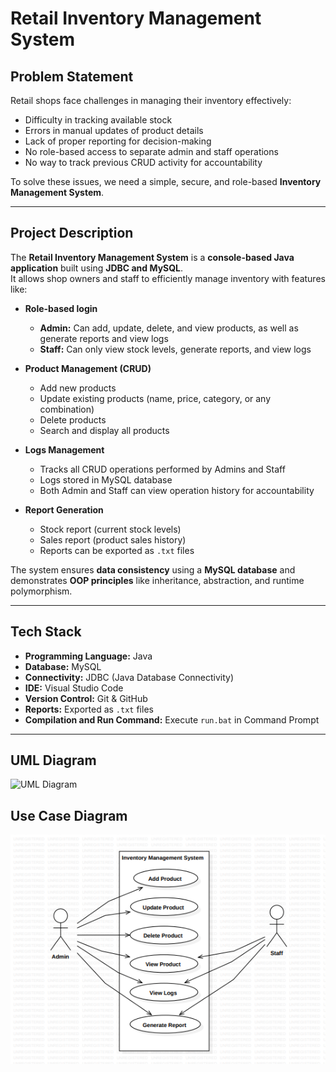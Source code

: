 # Retail Inventory Management System

## Problem Statement
Retail shops face challenges in managing their inventory effectively:
- Difficulty in tracking available stock  
- Errors in manual updates of product details  
- Lack of proper reporting for decision-making  
- No role-based access to separate admin and staff operations  
- No way to track previous CRUD activity for accountability  

To solve these issues, we need a simple, secure, and role-based **Inventory Management System**.

---

## Project Description
The **Retail Inventory Management System** is a **console-based Java application** built using **JDBC and MySQL**.  
It allows shop owners and staff to efficiently manage inventory with features like:

- **Role-based login**  
  - **Admin:** Can add, update, delete, and view products, as well as generate reports and view logs  
  - **Staff:** Can only view stock levels, generate reports, and view logs  

- **Product Management (CRUD)**  
  - Add new products  
  - Update existing products (name, price, category, or any combination)  
  - Delete products  
  - Search and display all products  

- **Logs Management**  
  - Tracks all CRUD operations performed by Admins and Staff  
  - Logs stored in MySQL database  
  - Both Admin and Staff can view operation history for accountability  

- **Report Generation**  
  - Stock report (current stock levels)  
  - Sales report (product sales history)  
  - Reports can be exported as `.txt` files  

The system ensures **data consistency** using a **MySQL database** and demonstrates **OOP principles** like inheritance, abstraction, and runtime polymorphism.

---

## Tech Stack
- **Programming Language:** Java  
- **Database:** MySQL  
- **Connectivity:** JDBC (Java Database Connectivity)  
- **IDE:** Visual Studio Code  
- **Version Control:** Git & GitHub  
- **Reports:** Exported as `.txt` files  
- **Compilation and Run Command:** Execute `run.bat` in Command Prompt  

---
## UML Diagram
![UML Diagram](./diagrams/uml.png)

## Use Case Diagram
![Use Case Diagram](./diagrams/usecase.png)
